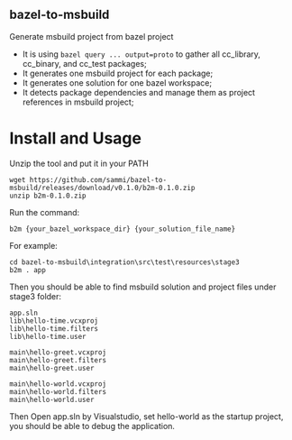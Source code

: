bazel-to-msbuild
----------------

Generate msbuild project from bazel project

* It is using ```bazel query ... output=proto``` to gather all cc_library, cc_binary, and cc_test packages;
* It generates one msbuild project for each package;
* It generates one solution for one bazel workspace;
* It detects package dependencies and manage them as project references in msbuild project;


# Install and Usage

Unzip the tool and put it in your PATH
```
wget https://github.com/sammi/bazel-to-msbuild/releases/download/v0.1.0/b2m-0.1.0.zip
unzip b2m-0.1.0.zip
```

Run the command:

```
b2m {your_bazel_workspace_dir} {your_solution_file_name}
```

For example:
```
cd bazel-to-msbuild\integration\src\test\resources\stage3
b2m . app
```
Then you should be able to find msbuild solution and project files under stage3 folder:
```
app.sln
lib\hello-time.vcxproj
lib\hello-time.filters
lib\hello-time.user

main\hello-greet.vcxproj
main\hello-greet.filters
main\hello-greet.user

main\hello-world.vcxproj
main\hello-world.filters
main\hello-world.user
```

Then Open app.sln by Visualstudio, set hello-world as the startup project, you should be able to debug the application.

  
